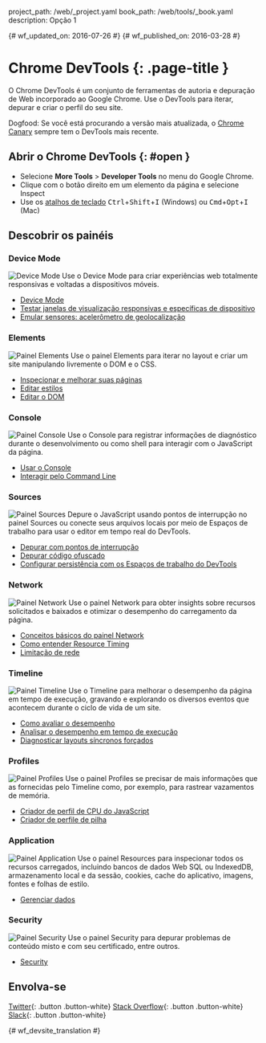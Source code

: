 project_path: /web/_project.yaml
book_path: /web/tools/_book.yaml
description: Opção 1

{# wf_updated_on: 2016-07-26 #}
{# wf_published_on: 2016-03-28 #}

# Chrome DevTools {: .page-title }

O Chrome DevTools é um conjunto de ferramentas de autoria e depuração de Web incorporado
ao Google Chrome. Use o DevTools para iterar, depurar e criar o perfil do seu site.

Dogfood: Se você está procurando a versão mais atualizada, o [Chrome Canary](https://www.google.com/intl/en/chrome/browser/canary.html) sempre tem o DevTools mais recente.

## Abrir o Chrome DevTools {: #open }

* Selecione **More Tools** > **Developer Tools** no menu do Google Chrome.
* Clique com o botão direito em um elemento da página e selecione Inspect
* Use os [atalhos de teclado](/web/tools/chrome-devtools/inspect-styles/shortcuts)
<kbd>Ctrl</kbd>+<kbd>Shift</kbd>+<kbd>I</kbd> (Windows) ou <kbd>Cmd</kbd>+<kbd>Opt</kbd>+<kbd>I</kbd> (Mac)

## Descobrir os painéis

### Device Mode
<img src="images/devicemode.png" alt="Device Mode" class="attempt-right">
Use o Device Mode para criar experiências web totalmente responsivas e voltadas a dispositivos móveis.</p>

* [Device Mode](/web/tools/chrome-devtools/device-mode/)
* [Testar janelas de visualização responsivas e específicas de dispositivo](/web/tools/chrome-devtools/device-mode/emulate-mobile-viewports)
* [Emular sensores: acelerômetro de geolocalização](/web/tools/chrome-devtools/device-mode/device-input-and-sensors)

<div style="clear:both;"></div>

### Elements
<img src="images/elements-panel.png" alt="Painel Elements" class="attempt-right">
Use o painel Elements para iterar no layout e criar um site manipulando livremente o DOM e o CSS.

* [Inspecionar e melhorar suas páginas](/web/tools/chrome-devtools/inspect-styles/)
* [Editar estilos](/web/tools/chrome-devtools/inspect-styles/edit-styles)
* [Editar o DOM](/web/tools/chrome-devtools/inspect-styles/edit-dom)

<div style="clear:both;"></div>

### Console
<img src="images/console-panel.png" alt="Painel Console" class="attempt-right">
Use o Console para registrar informações de diagnóstico durante o desenvolvimento ou como shell para interagir com o JavaScript da página.

* [Usar o Console](/web/tools/chrome-devtools/console/)
* [Interagir pelo Command Line](/web/tools/chrome-devtools/console/command-line-reference)

<div style="clear:both;"></div>

### Sources
<img src="images/sources-panel.png" alt="Painel Sources" class="attempt-right">
Depure o JavaScript usando pontos de interrupção no painel Sources ou conecte seus arquivos locais por meio de Espaços de trabalho para usar o editor em tempo real do DevTools.

* [Depurar com pontos de interrupção](/web/tools/chrome-devtools/javascript/add-breakpoints)
* [Depurar código ofuscado](/web/tools/chrome-devtools/javascript/add-breakpoints)
* [Configurar persistência com os Espaços de trabalho do DevTools](/web/tools/setup/setup-workflow)

<div style="clear:both;"></div>

### Network
<img src="images/network-panel.png" alt="Painel Network" class="attempt-right">
Use o painel Network para obter insights sobre recursos solicitados e baixados e otimizar o desempenho do carregamento da página.

* [Conceitos básicos do painel Network](/web/tools/chrome-devtools/network-performance/resource-loading)
* [Como entender Resource Timing](/web/tools/chrome-devtools/network-performance/understanding-resource-timing)
* [Limitação de rede](/web/tools/chrome-devtools/network-performance/network-conditions)

<div style="clear:both;"></div>

### Timeline
<img src="images/timeline-panel.png" alt="Painel Timeline" class="attempt-right">
Use o Timeline para melhorar o desempenho da página em tempo de execução, gravando e explorando os diversos eventos que acontecem durante o ciclo de vida de um site.

* [Como avaliar o desempenho](/web/tools/chrome-devtools/evaluate-performance/timeline-tool)
* [Analisar o desempenho em tempo de execução](/web/tools/chrome-devtools/rendering-tools/)
* [Diagnosticar layouts síncronos forçados](/web/tools/chrome-devtools/rendering-tools/forced-synchronous-layouts)

<div style="clear:both;"></div>

### Profiles
<img src="images/profiles-panel.png" alt="Painel Profiles" class="attempt-right">
Use o painel Profiles se precisar de mais informações que as fornecidas pelo Timeline como, por exemplo, para rastrear vazamentos de memória.

* [Criador de perfil de CPU do JavaScript](/web/tools/chrome-devtools/rendering-tools/js-execution)
* [Criador de perfile de pilha](/web/tools/chrome-devtools/memory-problems/)

<div style="clear:both;"></div>

### Application
<img src="images/application-panel.png" alt="Painel Application" class="attempt-right">
Use o painel Resources para inspecionar todos os recursos carregados, incluindo bancos de dados Web SQL ou IndexedDB, armazenamento local e da sessão, cookies, cache do aplicativo, imagens, fontes e folhas de estilo.

* [Gerenciar dados](/web/tools/chrome-devtools/manage-data/local-storage)

<div style="clear:both;"></div>

### Security
<img src="images/security-panel.png" alt="Painel Security" class="attempt-right">
Use o painel Security para depurar problemas de conteúdo misto e com seu certificado, entre outros.

* [Security](/web/tools/chrome-devtools/security)

<div style="clear:both;"></div>

## Envolva-se

[Twitter](https://twitter.com/ChromeDevTools){: .button .button-white}
[Stack Overflow](https://stackoverflow.com/questions/tagged/google-chrome-devtools){: .button .button-white}
[Slack](https://chromiumdev.slack.com/messages/devtools/){: .button .button-white}


{# wf_devsite_translation #}
